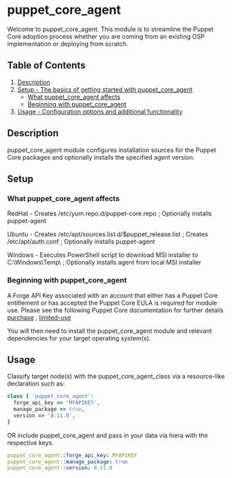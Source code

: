 # puppet_core_agent

Welcome to puppet_core_agent. This module is to streamline the Puppet Core adoption process whether you are coming from an existing OSP implementation or deploying from scratch.

## Table of Contents

1. [Description](#description)
1. [Setup - The basics of getting started with puppet_core_agent](#setup)
    * [What puppet_core_agent affects](#what-puppet_core_agent-affects)
    * [Beginning with puppet_core_agent](#beginning-with-puppet_core_agent)
1. [Usage - Configuration options and additional functionality](#usage)

## Description

puppet_core_agent module configures installation sources for the Puppet Core packages and optionally installs the specified agent version.

## Setup

### What puppet_core_agent affects

RedHat - Creates /etc/yum.repo.d/puppet-core.repo ; Optionally installs puppet-agent

Ubuntu - Creates /etc/apt/sources.list.d/$puppet_release.list ; Creates /etc/apt/auth.conf ; Optionally installs puppet-agent

Windows - Executes PowerShell script to download MSI installer to C:\Windows\Temp\ ; Optionally installs agent from local MSI installer

### Beginning with puppet_core_agent

A Forge API Key associated with an account that either has a Puppet Core entitlement or has accepted the Puppet Core EULA is required for module use. Please see the following Puppet Core documentation for further details [purchase](https://www.puppet.com/docs/puppet/8/system_requirements#plan_requirements) , [limited-use](https://www.puppet.com/docs/puppet/8/system_requirements#access_core_for_test_dev)

You will then need to install the puppet_core_agent module and relevant dependencies for your target operating system(s).


## Usage

Classify target node(s) with the puppet_core_agent_class via a resource-like declaration such as:

```ruby
class { 'puppet_core_agent':
  forge_api_key => 'MYAPIKEY',
  manage_package => true,
  version => '8.11.0',
}
```

OR include puppet_core_agent and pass in your data via hiera with the respective keys.

```yaml
puppet_core_agent::forge_api_key: MYAPIKEY
puppet_core_agent::manage_package: true
puppet_core_agent::version: 8.11.0
```